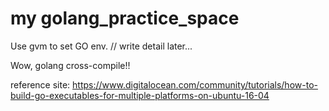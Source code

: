 # my golang_practice_space

Use gvm to set GO env.
// write detail later...

Wow, golang cross-compile!!

reference site: https://www.digitalocean.com/community/tutorials/how-to-build-go-executables-for-multiple-platforms-on-ubuntu-16-04